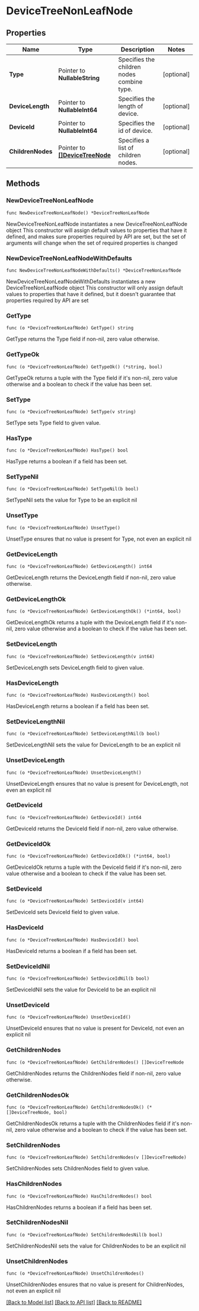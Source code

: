 # DeviceTreeNonLeafNode

## Properties

Name | Type | Description | Notes
------------ | ------------- | ------------- | -------------
**Type** | Pointer to **NullableString** | Specifies the children nodes combine type. | [optional] 
**DeviceLength** | Pointer to **NullableInt64** | Specifies the length of device. | [optional] 
**DeviceId** | Pointer to **NullableInt64** | Specifies the id of device. | [optional] 
**ChildrenNodes** | Pointer to [**[]DeviceTreeNode**](DeviceTreeNode.md) | Specifies a list of children nodes. | [optional] 

## Methods

### NewDeviceTreeNonLeafNode

`func NewDeviceTreeNonLeafNode() *DeviceTreeNonLeafNode`

NewDeviceTreeNonLeafNode instantiates a new DeviceTreeNonLeafNode object
This constructor will assign default values to properties that have it defined,
and makes sure properties required by API are set, but the set of arguments
will change when the set of required properties is changed

### NewDeviceTreeNonLeafNodeWithDefaults

`func NewDeviceTreeNonLeafNodeWithDefaults() *DeviceTreeNonLeafNode`

NewDeviceTreeNonLeafNodeWithDefaults instantiates a new DeviceTreeNonLeafNode object
This constructor will only assign default values to properties that have it defined,
but it doesn't guarantee that properties required by API are set

### GetType

`func (o *DeviceTreeNonLeafNode) GetType() string`

GetType returns the Type field if non-nil, zero value otherwise.

### GetTypeOk

`func (o *DeviceTreeNonLeafNode) GetTypeOk() (*string, bool)`

GetTypeOk returns a tuple with the Type field if it's non-nil, zero value otherwise
and a boolean to check if the value has been set.

### SetType

`func (o *DeviceTreeNonLeafNode) SetType(v string)`

SetType sets Type field to given value.

### HasType

`func (o *DeviceTreeNonLeafNode) HasType() bool`

HasType returns a boolean if a field has been set.

### SetTypeNil

`func (o *DeviceTreeNonLeafNode) SetTypeNil(b bool)`

 SetTypeNil sets the value for Type to be an explicit nil

### UnsetType
`func (o *DeviceTreeNonLeafNode) UnsetType()`

UnsetType ensures that no value is present for Type, not even an explicit nil
### GetDeviceLength

`func (o *DeviceTreeNonLeafNode) GetDeviceLength() int64`

GetDeviceLength returns the DeviceLength field if non-nil, zero value otherwise.

### GetDeviceLengthOk

`func (o *DeviceTreeNonLeafNode) GetDeviceLengthOk() (*int64, bool)`

GetDeviceLengthOk returns a tuple with the DeviceLength field if it's non-nil, zero value otherwise
and a boolean to check if the value has been set.

### SetDeviceLength

`func (o *DeviceTreeNonLeafNode) SetDeviceLength(v int64)`

SetDeviceLength sets DeviceLength field to given value.

### HasDeviceLength

`func (o *DeviceTreeNonLeafNode) HasDeviceLength() bool`

HasDeviceLength returns a boolean if a field has been set.

### SetDeviceLengthNil

`func (o *DeviceTreeNonLeafNode) SetDeviceLengthNil(b bool)`

 SetDeviceLengthNil sets the value for DeviceLength to be an explicit nil

### UnsetDeviceLength
`func (o *DeviceTreeNonLeafNode) UnsetDeviceLength()`

UnsetDeviceLength ensures that no value is present for DeviceLength, not even an explicit nil
### GetDeviceId

`func (o *DeviceTreeNonLeafNode) GetDeviceId() int64`

GetDeviceId returns the DeviceId field if non-nil, zero value otherwise.

### GetDeviceIdOk

`func (o *DeviceTreeNonLeafNode) GetDeviceIdOk() (*int64, bool)`

GetDeviceIdOk returns a tuple with the DeviceId field if it's non-nil, zero value otherwise
and a boolean to check if the value has been set.

### SetDeviceId

`func (o *DeviceTreeNonLeafNode) SetDeviceId(v int64)`

SetDeviceId sets DeviceId field to given value.

### HasDeviceId

`func (o *DeviceTreeNonLeafNode) HasDeviceId() bool`

HasDeviceId returns a boolean if a field has been set.

### SetDeviceIdNil

`func (o *DeviceTreeNonLeafNode) SetDeviceIdNil(b bool)`

 SetDeviceIdNil sets the value for DeviceId to be an explicit nil

### UnsetDeviceId
`func (o *DeviceTreeNonLeafNode) UnsetDeviceId()`

UnsetDeviceId ensures that no value is present for DeviceId, not even an explicit nil
### GetChildrenNodes

`func (o *DeviceTreeNonLeafNode) GetChildrenNodes() []DeviceTreeNode`

GetChildrenNodes returns the ChildrenNodes field if non-nil, zero value otherwise.

### GetChildrenNodesOk

`func (o *DeviceTreeNonLeafNode) GetChildrenNodesOk() (*[]DeviceTreeNode, bool)`

GetChildrenNodesOk returns a tuple with the ChildrenNodes field if it's non-nil, zero value otherwise
and a boolean to check if the value has been set.

### SetChildrenNodes

`func (o *DeviceTreeNonLeafNode) SetChildrenNodes(v []DeviceTreeNode)`

SetChildrenNodes sets ChildrenNodes field to given value.

### HasChildrenNodes

`func (o *DeviceTreeNonLeafNode) HasChildrenNodes() bool`

HasChildrenNodes returns a boolean if a field has been set.

### SetChildrenNodesNil

`func (o *DeviceTreeNonLeafNode) SetChildrenNodesNil(b bool)`

 SetChildrenNodesNil sets the value for ChildrenNodes to be an explicit nil

### UnsetChildrenNodes
`func (o *DeviceTreeNonLeafNode) UnsetChildrenNodes()`

UnsetChildrenNodes ensures that no value is present for ChildrenNodes, not even an explicit nil

[[Back to Model list]](../README.md#documentation-for-models) [[Back to API list]](../README.md#documentation-for-api-endpoints) [[Back to README]](../README.md)


